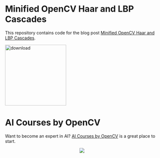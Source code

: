 # Minified OpenCV Haar and LBP Cascades

This repository contains code for the blog post [Minified OpenCV Haar and LBP Cascades](https://www.learnopencv.com/minified-opencv-haar-and-lbp-cascades/).

[<img src="https://learnopencv.com/wp-content/uploads/2022/07/download-button-e1657285155454.png" alt="download" width="200">](https://www.dropbox.com/scl/fo/2hoef4udj5kf3g0a287g2/h?dl=1&rlkey=if6kel51i7pcly9vgwhs1xpa4)

# AI Courses by OpenCV

Want to become an expert in AI? [AI Courses by OpenCV](https://opencv.org/courses/) is a great place to start. 

<a href="https://opencv.org/courses/">
<p align="center"> 
<img src="https://www.learnopencv.com/wp-content/uploads/2020/04/AI-Courses-By-OpenCV-Github.png">
</p>
</a>
